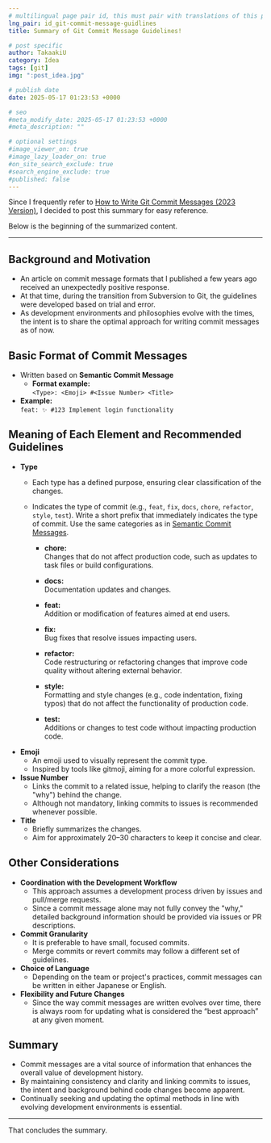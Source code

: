 ```yaml
---
# multilingual page pair id, this must pair with translations of this page. (This name must be unique)
lng_pair: id_git-commit-message-guidlines
title: Summary of Git Commit Message Guidelines!

# post specific
author: TakaakiU
category: Idea
tags: [git]
img: ":post_idea.jpg"

# publish date
date: 2025-05-17 01:23:53 +0000

# seo
#meta_modify_date: 2025-05-17 01:23:53 +0000
#meta_description: ""

# optional settings
#image_viewer_on: true
#image_lazy_loader_on: true
#on_site_search_exclude: true
#search_engine_exclude: true
#published: false
---
```


Since I frequently refer to [How to Write Git Commit Messages (2023 Version)](https://zenn.dev/itosho/articles/git-commit-message-2023), I decided to post this summary for easy reference.

Below is the beginning of the summarized content.

---

## Background and Motivation
- An article on commit message formats that I published a few years ago received an unexpectedly positive response.
- At that time, during the transition from Subversion to Git, the guidelines were developed based on trial and error.
- As development environments and philosophies evolve with the times, the intent is to share the optimal approach for writing commit messages as of now.

## Basic Format of Commit Messages
- Written based on **Semantic Commit Message**
    - **Format example:**  
        `<Type>: <Emoji> #<Issue Number> <Title>`
- **Example:**  
    `feat: ✨ #123 Implement login functionality`

## Meaning of Each Element and Recommended Guidelines
- **Type** 
    - Each type has a defined purpose, ensuring clear classification of the changes. 
    - Indicates the type of commit (e.g., `feat`, `fix`, `docs`, `chore`, `refactor`, `style`, `test`).
        Write a short prefix that immediately indicates the type of commit. Use the same categories as in [Semantic Commit Messages](https://gist.github.com/joshbuchea/6f47e86d2510bce28f8e7f42ae84c716).

        - **chore:**  
            Changes that do not affect production code, such as updates to task files or build configurations.

        - **docs:**  
            Documentation updates and changes.

        - **feat:**  
            Addition or modification of features aimed at end users.

        - **fix:**  
            Bug fixes that resolve issues impacting users.

        - **refactor:**  
            Code restructuring or refactoring changes that improve code quality without altering external behavior.

        - **style:**  
            Formatting and style changes (e.g., code indentation, fixing typos) that do not affect the functionality of production code.

        - **test:**  
            Additions or changes to test code without impacting production code.
- **Emoji**  
    - An emoji used to visually represent the commit type.
    - Inspired by tools like gitmoji, aiming for a more colorful expression.
- **Issue Number**  
    - Links the commit to a related issue, helping to clarify the reason (the "why") behind the change.
    - Although not mandatory, linking commits to issues is recommended whenever possible.
- **Title**  
    - Briefly summarizes the changes.
    - Aim for approximately 20–30 characters to keep it concise and clear.

## Other Considerations
- **Coordination with the Development Workflow**  
    - This approach assumes a development process driven by issues and pull/merge requests.
    - Since a commit message alone may not fully convey the "why," detailed background information should be provided via issues or PR descriptions.
- **Commit Granularity**  
    - It is preferable to have small, focused commits.
    - Merge commits or revert commits may follow a different set of guidelines.
- **Choice of Language**  
    - Depending on the team or project's practices, commit messages can be written in either Japanese or English.
- **Flexibility and Future Changes**  
    - Since the way commit messages are written evolves over time, there is always room for updating what is considered the “best approach” at any given moment.

## Summary
- Commit messages are a vital source of information that enhances the overall value of development history.
- By maintaining consistency and clarity and linking commits to issues, the intent and background behind code changes become apparent.
- Continually seeking and updating the optimal methods in line with evolving development environments is essential.

---

That concludes the summary.
